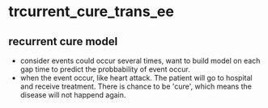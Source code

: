 # trcurrent_cure_trans_ee

## recurrent cure model
* consider events could occur several times, want to build model on each gap time to predict the probbability of event occur.
* when the event occur, like heart attack. The patient will go to hospital and receive treatment. There is chance to be 'cure', which means the disease will not happend again.
